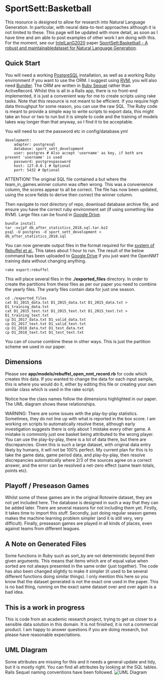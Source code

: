 # SportSett:Basketball

This resource is designed to allow for research into Natural Language Generation.  In particular, with neural data-to-text approaches although it is not limited to these.  This page will be updated with more detail, as soon as I have time and am able to post examples of other work I am doing with this.  For the moment, see our [IntelLanG2020](https://intellang.github.io/papers/) paper [SportSett:Basketball - A robust and maintainabledataset for Natural Language Generation](https://intellang.github.io/papers/5-IntelLanG_2020_paper_5.pdf).  

## Quick Start
You will need a working [PostgreSQL](https://www.postgresql.org/) installation, as well as a working Ruby environment if you want to use the ORM.  I suggest using [RVM](https://rvm.io/), you will also need [Bundler](https://bundler.io/).  The ORM are written in [Ruby Sequel](https://github.com/jeremyevans/sequel) rather than ActiveRecord.  Whilst this is all in a Rails app, there is no front-end implemented, it is just a convenient way for me to create scripts using rake tasks.  Note that this resource is not meant to be efficient.  If you require high data throughput for some reason, you can use the raw SQL.  The Ruby code is meant to provide a simple way to write scripts to export data, this might take an hour or two to run but it is simple to code and the training of models takes way longer than that anyway, so I find it to be acceptable.

You will need to set the password etc in config/database.yml
```
development:
	adapter: postgresql
	database: sport_sett_development
	user: postgres # Also accept 'username' as key, if both are present 'username' is used
	password: postgrespassword
	host: 127.0.0.1 # Optional
	port: 5432 # Optional

```
ATTENTION!
The original SQL file contained a but where the team_in_games.winner column was often wrong.  This was a convenience column, the scores appear to all be correct.  The file has now been updated, using the score fields to derive then correct the winner column.

Then navigate to root directory of repo, download database archive file, and ensure you have the correct ruby environment set (if using something like RVM).  Large files can be found in [Google Drive](https://drive.google.com/file/d/1NUEHzNmwlG-TQB6dAxSiTUQQ7z6vbkNL/view?usp=sharing).
```
bundle install
tar -xvjpf db_after_statistics_2018.sql.tar.bz2
psql -U postgres -d sport_sett_development < db_after_statistics_2018.sql
```

You can now generate output files in the format required for the [system of Rebuffel et al.](https://github.com/KaijuML/data-to-text-hierarchical).  This takes about 1 hour to run.  The result of the below command has been uploaded to [Google Drive](https://drive.google.com/drive/folders/11MG7uVDi5tB8By9WT_OqqqZ1NbiEaS3Y?usp=sharing) if you just want the OpenNMT training data without changing anything.

```
rake export:rebuffel
```
This will place several files in the **./exported_files** directory.  In order to create the partitions from these files as per our paper you need to combine the yearly files.  The yearly files contain data for just one season.
```
cd ./exported_files
cat D1_2015_data.txt D1_2015_data.txt D1_2015_data.txt > D1_training_data.txt
cat D1_2015_text.txt D1_2015_text.txt D1_2015_text.txt > D1_training_text.txt
cp D1_2017_data.txt D1_valid_data.txt
cp D1_2017_text.txt D1_valid_text.txt
cp D1_2018_data.txt D1_test_data.txt
cp D1_2018_text.txt D1_test_text.txt
```
You can of course combine these in other ways.  This is just the partition scheme we used in our paper.

## Dimensions
Please see **app/models/rebuffel_open_nmt_record.rb** for code which creates this data.  If you wanted to change the data for each input sample, this is where you would do it, either by editing this file or creating your own similar class which is used in the rake script.

Notice how the class names follow the dimensions highlighted in our paper.  The UML diagram shows these relationships.

WARNING:  There are some issues with the play-by-play statistics.  Sometimes, they do not line up with what is reported in the box score.  I am working on scripts to automatically resolve these, although early investigation suggests there is only about 1 mistake every other game.  A mistake is commonly just one basket being attributed to the wrong player.  You can use the play-by-play, there is a lot of data there, but there are discrepancies.  Given this is such a large dataset, with original data entry likely by humans, it will not be 100% perfect.  My current plan for this is to take the game data, game period data, and play-by-play, then resolve discrepancies automatically where 2/3 of the sources agree on a correct answer, and the error can be resolved a net-zero effect (same team totals, points etc).

## Playoff / Preseason Games
Whilst some of these games are in the original Rotowire dataset, they are not yet included here.  The database is designed in such a way that they can be added later.  There are several reasons for not including them yet.  Firstly, it takes time to import this stuff.  Secondly, just doing regular season games makes the machine learning problem simpler (and it is still very, very difficult).  Finally, preseason games are played in all kinds of places, even against teams from different leagues.

## A Note on Generated Files
Some functions in Ruby such as sort_by are not deterministic beyond their given arguments.  This means that items which are of equal value when sorted are not always presented in the same order (just together).  The code has also been changed slightly to make it simpler (it used to be several different functions doing similar things).  I only mention this here so you know that the dataset generated is not the exact one used in the paper.  This is no bad thing, running on the exact same dataset over and over again is a bad idea.

## This is a work in progress
This is code from an academic research project, trying to get us closer to a sensible data solution in this domain.  It is not finished, it is not a commercial product.  I am happy to answer questions if you are doing research, but please have reasonable expectations.

## UML DIagram
Some attributes are missing for this and it needs a general update and tidy, but it is mostly right.  You can find all attributes by looking at the SQL tables.  Rails Sequel naming conventions have been followed.
![UML Diagram](https://raw.githubusercontent.com/nlgcat/sport_sett_basketball/master/class_diagram.png)



